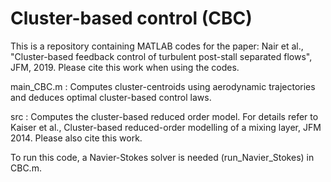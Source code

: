 # Cluster-based control (CBC)

This is a repository containing MATLAB codes for the paper: 
Nair et al., "Cluster-based feedback control of turbulent post-stall separated flows", JFM, 2019. 
Please cite this work when using the codes.

main_CBC.m : Computes cluster-centroids using aerodynamic trajectories and deduces optimal cluster-based control laws. 
       
src : Computes the cluster-based reduced order model. For details refer to Kaiser et al., Cluster-based reduced-order modelling of a mixing layer, JFM 2014. Please also cite this work.

To run this code, a Navier-Stokes solver is needed (run_Navier_Stokes) in CBC.m. 



